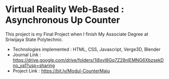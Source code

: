 # Virtual Reality Web-Based : Asynchronous Up Counter

This project is my Final Project when I finish My Associate Degree at Sriwijaya State Polytechnic.

- Technologies implemented : HTML, CSS, Javascript, Verge3D, Blender
- Journal Link : https://drive.google.com/drive/folders/1i8xvI8Gq7Z28nlEMNG6XbzsekDno_ya1?usp=sharing
- Project Link : https://bit.ly/Modul-CounterMaju
